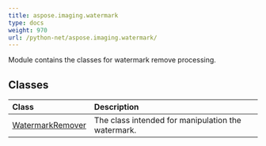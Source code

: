 ```yaml
---
title: aspose.imaging.watermark
type: docs
weight: 970
url: /python-net/aspose.imaging.watermark/
---
```



Module contains the classes for watermark remove processing.

## **Classes**
| **Class** | **Description** |
| :- | :- |
| [WatermarkRemover](/imaging/python-net/aspose.imaging.watermark/watermarkremover/) | The class intended for manipulation the watermark. |
